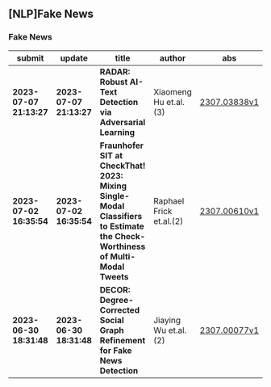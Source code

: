 ## [NLP]Fake News 

### Fake News

| submit | update | title | author | abs | PDF | code | cates | journal |
|---|---|---|---|---|---|---|---|---|
|**2023-07-07 21:13:27**|**2023-07-07 21:13:27**|**RADAR: Robust AI-Text Detection via Adversarial Learning**|Xiaomeng Hu et.al.(3)|[2307.03838v1](http://arxiv.org/abs/2307.03838v1)|[gotoRead](http://arxiv.org/pdf/2307.03838v1)|null|cs.CL, cs.AI, cs.LG|null|
|**2023-07-02 16:35:54**|**2023-07-02 16:35:54**|**Fraunhofer SIT at CheckThat! 2023: Mixing Single-Modal Classifiers to   Estimate the Check-Worthiness of Multi-Modal Tweets**|Raphael Frick et.al.(2)|[2307.00610v1](http://arxiv.org/abs/2307.00610v1)|[gotoRead](http://arxiv.org/pdf/2307.00610v1)|null|cs.LG, cs.CL, cs.SI|CLEF 2023|
|**2023-06-30 18:31:48**|**2023-06-30 18:31:48**|**DECOR: Degree-Corrected Social Graph Refinement for Fake News Detection**|Jiaying Wu et.al.(2)|[2307.00077v1](http://arxiv.org/abs/2307.00077v1)|[gotoRead](http://arxiv.org/pdf/2307.00077v1)|**[link](https://github.com/jiayingwu19/decor)**|cs.SI|null|
